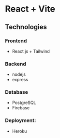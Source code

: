 # React + Vite
## Technologies
### Frontend
- React js + Tailwind
### Backend
- nodejs
- express
### Database
- PostgreSQL
- Firebase
### Deployment:
- Heroku
